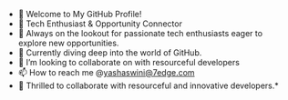 - 👋 Welcome to My GitHub Profile!
- 🌟 Tech Enthusiast & Opportunity Connector
- 👀 Always on the lookout for passionate tech enthusiasts eager to explore new opportunities.
- 🌱 Currently diving deep into the world of GitHub.
- 💞️ I’m looking to collaborate on with resourceful developers
- 📫 How to reach me @yashaswini@7edge.com
- 🤝 Thrilled to collaborate with resourceful and innovative developers.*

<!---
RecruitNava/RecruitNava is a ✨ special ✨ repository because its `README.md` (this file) appears on your GitHub profile.
You can click the Preview link to take a look at your changes.
--->
